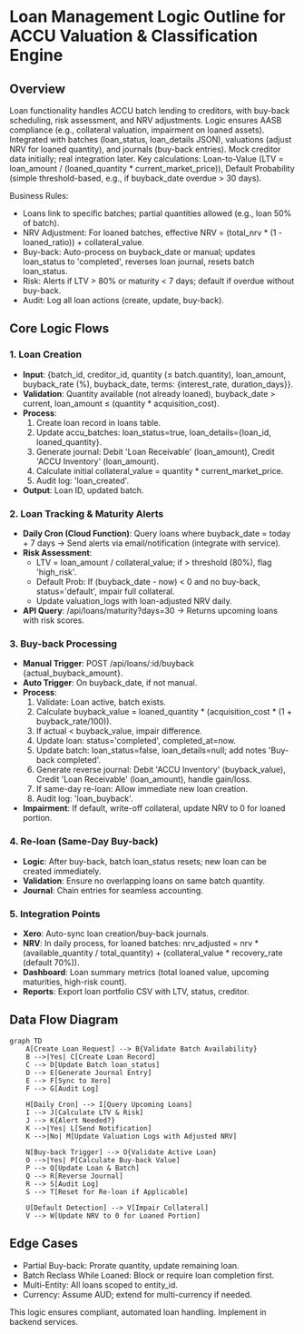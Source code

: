 # Loan Management Logic Outline for ACCU Valuation & Classification Engine

## Overview
Loan functionality handles ACCU batch lending to creditors, with buy-back scheduling, risk assessment, and NRV adjustments. Logic ensures AASB compliance (e.g., collateral valuation, impairment on loaned assets). Integrated with batches (loan_status, loan_details JSON), valuations (adjust NRV for loaned quantity), and journals (buy-back entries). Mock creditor data initially; real integration later. Key calculations: Loan-to-Value (LTV = loan_amount / (loaned_quantity * current_market_price)), Default Probability (simple threshold-based, e.g., if buyback_date overdue > 30 days).

Business Rules:
- Loans link to specific batches; partial quantities allowed (e.g., loan 50% of batch).
- NRV Adjustment: For loaned batches, effective NRV = (total_nrv * (1 - loaned_ratio)) + collateral_value.
- Buy-back: Auto-process on buyback_date or manual; updates loan_status to 'completed', reverses loan journal, resets batch loan_status.
- Risk: Alerts if LTV > 80% or maturity < 7 days; default if overdue without buy-back.
- Audit: Log all loan actions (create, update, buy-back).

## Core Logic Flows

### 1. Loan Creation
- **Input**: {batch_id, creditor_id, quantity (≤ batch.quantity), loan_amount, buyback_rate (%), buyback_date, terms: {interest_rate, duration_days}}.
- **Validation**: Quantity available (not already loaned), buyback_date > current, loan_amount ≤ (quantity * acquisition_cost).
- **Process**:
  1. Create loan record in loans table.
  2. Update accu_batches: loan_status=true, loan_details={loan_id, loaned_quantity}.
  3. Generate journal: Debit 'Loan Receivable' (loan_amount), Credit 'ACCU Inventory' (loan_amount).
  4. Calculate initial collateral_value = quantity * current_market_price.
  5. Audit log: 'loan_created'.
- **Output**: Loan ID, updated batch.

### 2. Loan Tracking & Maturity Alerts
- **Daily Cron (Cloud Function)**: Query loans where buyback_date = today + 7 days → Send alerts via email/notification (integrate with service).
- **Risk Assessment**:
  - LTV = loan_amount / collateral_value; if > threshold (80%), flag 'high_risk'.
  - Default Prob: If (buyback_date - now) < 0 and no buy-back, status='default', impair full collateral.
  - Update valuation_logs with loan-adjusted NRV daily.
- **API Query**: /api/loans/maturity?days=30 → Returns upcoming loans with risk scores.

### 3. Buy-back Processing
- **Manual Trigger**: POST /api/loans/:id/buyback {actual_buyback_amount}.
- **Auto Trigger**: On buyback_date, if not manual.
- **Process**:
  1. Validate: Loan active, batch exists.
  2. Calculate buyback_value = loaned_quantity * (acquisition_cost * (1 + buyback_rate/100)).
  3. If actual < buyback_value, impair difference.
  4. Update loan: status='completed', completed_at=now.
  5. Update batch: loan_status=false, loan_details=null; add notes 'Buy-back completed'.
  6. Generate reverse journal: Debit 'ACCU Inventory' (buyback_value), Credit 'Loan Receivable' (loan_amount), handle gain/loss.
  7. If same-day re-loan: Allow immediate new loan creation.
  8. Audit log: 'loan_buyback'.
- **Impairment**: If default, write-off collateral, update NRV to 0 for loaned portion.

### 4. Re-loan (Same-Day Buy-back)
- **Logic**: After buy-back, batch loan_status resets; new loan can be created immediately.
- **Validation**: Ensure no overlapping loans on same batch quantity.
- **Journal**: Chain entries for seamless accounting.

### 5. Integration Points
- **Xero**: Auto-sync loan creation/buy-back journals.
- **NRV**: In daily process, for loaned batches: nrv_adjusted = nrv * (available_quantity / total_quantity) + (collateral_value * recovery_rate (default 70%)).
- **Dashboard**: Loan summary metrics (total loaned value, upcoming maturities, high-risk count).
- **Reports**: Export loan portfolio CSV with LTV, status, creditor.

## Data Flow Diagram
```mermaid
graph TD
    A[Create Loan Request] --> B{Validate Batch Availability}
    B -->|Yes| C[Create Loan Record]
    C --> D[Update Batch loan_status]
    D --> E[Generate Journal Entry]
    E --> F[Sync to Xero]
    F --> G[Audit Log]

    H[Daily Cron] --> I[Query Upcoming Loans]
    I --> J[Calculate LTV & Risk]
    J --> K{Alert Needed?}
    K -->|Yes| L[Send Notification]
    K -->|No| M[Update Valuation Logs with Adjusted NRV]

    N[Buy-back Trigger] --> O{Validate Active Loan}
    O -->|Yes| P[Calculate Buy-back Value]
    P --> Q[Update Loan & Batch]
    Q --> R[Reverse Journal]
    R --> S[Audit Log]
    S --> T[Reset for Re-loan if Applicable]

    U[Default Detection] --> V[Impair Collateral]
    V --> W[Update NRV to 0 for Loaned Portion]
```

## Edge Cases
- Partial Buy-back: Prorate quantity, update remaining loan.
- Batch Reclass While Loaned: Block or require loan completion first.
- Multi-Entity: All loans scoped to entity_id.
- Currency: Assume AUD; extend for multi-currency if needed.

This logic ensures compliant, automated loan handling. Implement in backend services.